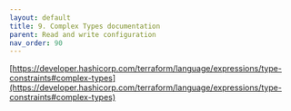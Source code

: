 ```yaml
---
layout: default
title: 9. Complex Types documentation
parent: Read and write configuration
nav_order: 90
---
```


[https://developer.hashicorp.com/terraform/language/expressions/type-constraints#complex-types](https://developer.hashicorp.com/terraform/language/expressions/type-constraints#complex-types)